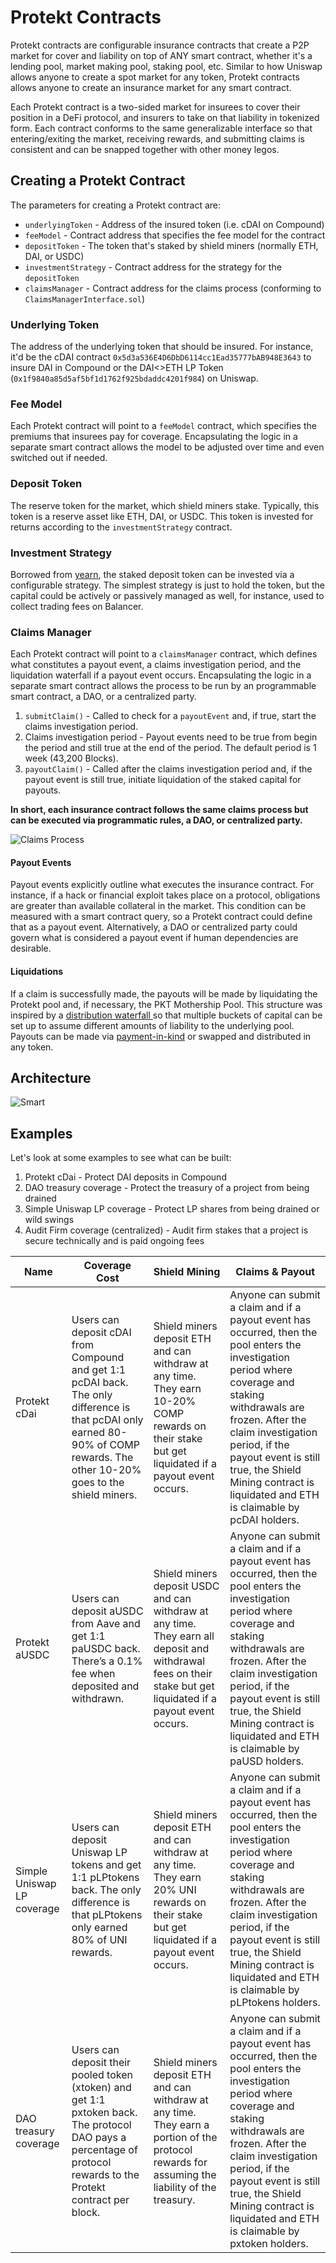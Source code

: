 # Protekt Contracts
Protekt contracts are configurable insurance contracts that create a P2P market for cover and liability on top of ANY smart contract, whether it's a lending pool, market making pool, staking pool, etc. Similar to how Uniswap allows anyone to create a spot market for any token, Protekt contracts allows anyone to create an insurance market for any smart contract.

Each Protekt contract is a two-sided market for insurees to cover their position in a DeFi protocol, and insurers to take on that liability in tokenized form. Each contract conforms to the same generalizable interface so that entering/exiting the market, receiving rewards, and submitting claims is consistent and can be snapped together with other money legos.

## Creating a Protekt Contract
The parameters for creating a Protekt contract are:
* `underlyingToken` - Address of the insured token (i.e. cDAI on Compound)
* `feeModel` - Contract address that specifies the fee model for the contract
* `depositToken` - The token that's staked by shield miners (normally ETH, DAI, or USDC)
* `investmentStrategy` - Contract address for the strategy for the `depositToken`
* `claimsManager` - Contract address for the claims process (conforming to `ClaimsManagerInterface.sol`)

### Underlying Token
The address of the underlying token that should be insured. For instance, it'd be the cDAI contract `0x5d3a536E4D6DbD6114cc1Ead35777bAB948E3643` to insure DAI in Compound or the DAI<>ETH LP Token (`0x1f9840a85d5af5bf1d1762f925bdaddc4201f984`) on Uniswap.

### Fee Model
Each Protekt contract will point to a `feeModel` contract, which specifies the premiums that insurees pay for coverage. Encapsulating the logic in a separate smart contract allows the model to be adjusted over time and even switched out if needed.

### Deposit Token
The reserve token for the market, which shield miners stake. Typically, this token is a reserve asset like ETH, DAI, or USDC. This token is invested for returns according to the `investmentStrategy` contract.

### Investment Strategy
Borrowed from [yearn](https://yearn.finance/), the staked deposit token can be invested via a configurable strategy. The simplest strategy is just to hold the token, but the capital could be actively or passively managed as well, for instance, used to collect trading fees on Balancer.

### Claims Manager
Each Protekt contract will point to a `claimsManager` contract, which defines what constitutes a payout event, a claims investigation period, and the liquidation waterfall if a payout event occurs. Encapsulating the logic in a separate smart contract allows the process to be run by an programmable smart contract, a DAO, or a centralized party.
1. `submitClaim()` - Called to check for a `payoutEvent` and, if true, start the claims investigation period.
2. Claims investigation period - Payout events need to be true from begin the period and still true at the end of the period. The default period is 1 week (43,200 Blocks).
3. `payoutClaim()` - Called after the claims investigation period and, if the payout event is still true, initiate liquidation of the staked capital for payouts.

**In short, each insurance contract follows the same claims process but can be executed via programmatic rules, a DAO, or centralized party.**

![Claims Process](/img/claimsProcess.png)

#### Payout Events
Payout events explicitly outline what executes the insurance contract. For instance, if a hack or financial exploit takes place on a protocol, obligations are greater than available collateral in the market. This condition can be measured with a smart contract query, so a Protekt contract could define that as a payout event. Alternatively, a DAO or centralized party could govern what is considered a payout event if human dependencies are desirable.

#### Liquidations
If a claim is successfully made, the payouts will be made by liquidating the Protekt pool and, if necessary, the PKT Mothership Pool. This structure was inspired by a [distribution waterfall ](https://en.wikipedia.org/wiki/Distribution_waterfall) so that multiple buckets of capital can be set up to assume different amounts of liability to the underlying pool. Payouts can be made via [payment-in-kind](https://www.investopedia.com/terms/p/paymentinkind.asp) or swapped and distributed in any token.

## Architecture
![Smart](/img/smartContractArchitecture.png)

## Examples
Let's look at some examples to see what can be built:
1. Protekt cDai - Protect DAI deposits in Compound
2. DAO treasury coverage - Protect the treasury of a project from being drained
3. Simple Uniswap LP coverage - Protect LP shares from being drained or wild swings
4. Audit Firm coverage (centralized) - Audit firm stakes that a project is secure technically and is paid ongoing fees

| Name | Coverage Cost | Shield Mining | Claims & Payout |
|---------|----------|---------|---------|
|Protekt cDai|Users can deposit cDAI from Compound and get 1:1 pcDAI back. The only difference is that pcDAI only earned 80-90% of COMP rewards. The other 10-20% goes to the shield miners.|Shield miners deposit ETH and can withdraw at any time. They earn 10-20% COMP rewards on their stake but get liquidated if a payout event occurs.|Anyone can submit a claim and if a payout event has occurred, then the pool enters the investigation period where coverage and staking withdrawals are frozen. After the claim investigation period, if the payout event is still true, the Shield Mining contract is liquidated and ETH is claimable by pcDAI holders.|
|Protekt aUSDC|Users can deposit aUSDC from Aave and get 1:1 paUSDC back. There’s a 0.1% fee when deposited and withdrawn.|Shield miners deposit USDC and can withdraw at any time. They earn all deposit and withdrawal fees on their stake but get liquidated if a payout event occurs.|Anyone can submit a claim and if a payout event has occurred, then the pool enters the investigation period where coverage and staking withdrawals are frozen. After the claim investigation period, if the payout event is still true, the Shield Mining contract is liquidated and ETH is claimable by paUSD holders.|
|Simple Uniswap LP coverage|Users can deposit Uniswap LP tokens and get 1:1 pLPtokens back. The only difference is that pLPtokens only earned 80% of UNI rewards.|Shield miners deposit ETH and can withdraw at any time. They earn 20% UNI rewards on their stake but get liquidated if a payout event occurs.|Anyone can submit a claim and if a payout event has occurred, then the pool enters the investigation period where coverage and staking withdrawals are frozen. After the claim investigation period, if the payout event is still true, the Shield Mining contract is liquidated and ETH is claimable by pLPtokens holders.|
|DAO treasury coverage|Users can deposit their pooled token (xtoken) and get 1:1 pxtoken back. The protocol DAO pays a percentage of protocol rewards to the Protekt contract per block.|Shield miners deposit ETH and can withdraw at any time. They earn a portion of the protocol rewards for assuming the liability of the treasury.|Anyone can submit a claim and if a payout event has occurred, then the pool enters the investigation period where coverage and staking withdrawals are frozen. After the claim investigation period, if the payout event is still true, the Shield Mining contract is liquidated and ETH is claimable by pxtoken holders.|